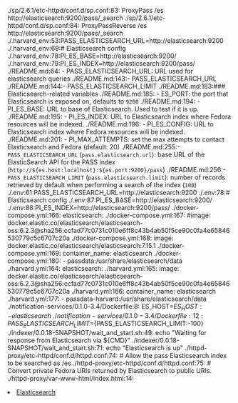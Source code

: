 ./sp/2.6.1/etc-httpd/conf.d/sp.conf:83:    ProxyPass /es http://elasticsearch:9200/pass/_search
./sp/2.6.1/etc-httpd/conf.d/sp.conf:84:    ProxyPassReverse /es http://elasticsearch:9200/pass/_search
./.harvard_env:53:PASS_ELASTICSEARCH_URL=http://elasticsearch:9200
./.harvard_env:69:# Elasticsearch config
./.harvard_env:78:PI_ES_BASE=http://elasticsearch:9200/
./.harvard_env:79:PI_ES_INDEX=http://elasticsearch:9200/pass/
./README.md:64:  - PASS_ELASTICSEARCH_URL: URL used for elasticsearch queries
./README.md:143:- PASS_ELASTICSEARCH_URL
./README.md:144:- PASS_ELASTICSEARCH_LIMIT
./README.md:183:### Elasticsearch-related variables
./README.md:185:  - ES_PORT: the port that Elasticsearch is exposed on, defaults to `9200`
./README.md:194:  - PI_ES_BASE: URL to base of Elasticsearch. Used to test if it is up.
./README.md:195:  - PI_ES_INDEX: URL to Elasticsearch index where Fedora resources will be indexed.
./README.md:196:  - PI_ES_CONFIG: URL to Elasticsearch index where Fedora resources will be indexed.
./README.md:201:  - PI_MAX_ATTEMPTS: set the max attempts to contact Elasticsearch and Fedora (default: 20)
./README.md:255:- `PASS_ELASTICSEARCH_URL` (`pass.elasticsearch.url`): base URL of the ElasticSearch API for the PASS index (`http://${es.host:localhost}:${es.port:9200}/pass`)
./README.md:256:- `PASS_ELASTICSEARCH_LIMIT` (`pass.elasticsearch.limit`): number of records retrieved by default when performing a search of the index (`100`)
./.env:61:PASS_ELASTICSEARCH_URL=http://elasticsearch:9200
./.env:78:# Elasticsearch config
./.env:87:PI_ES_BASE=http://elasticsearch:9200/
./.env:88:PI_ES_INDEX=http://elasticsearch:9200/pass/
./docker-compose.yml:166:  elasticsearch:
./docker-compose.yml:167:    #image: docker.elastic.co/elasticsearch/elasticsearch-oss:6.2.3@sha256:ccfad77c0731c010e6ff8c43b4ab50f5ce90c0fa4e65846530779c5c6707c20a
./docker-compose.yml:168:    image: docker.elastic.co/elasticsearch/elasticsearch:7.15.1
./docker-compose.yml:169:    container_name: elasticsearch
./docker-compose.yml:180:      - passdata:/usr/share/elasticsearch/data
./harvard.yml:164:  elasticsearch:
./harvard.yml:165:    image: docker.elastic.co/elasticsearch/elasticsearch-oss:6.2.3@sha256:ccfad77c0731c010e6ff8c43b4ab50f5ce90c0fa4e65846530779c5c6707c20a
./harvard.yml:166:    container_name: elasticsearch
./harvard.yml:177:      - passdata-harvard:/usr/share/elasticsearch/data
./notification-services/0.1.0-3.4/Dockerfile:8:    ES_HOST=${ES_HOST:-elasticsearch} \
./notification-services/0.1.0-3.4/Dockerfile:12:    PASS_ELASTICSEARCH_LIMIT=${PASS_ELASTICSEARCH_LIMIT:-100} \
./indexer/0.0.18-SNAPSHOT/wait_and_start.sh:49:    echo "Waiting for response from Elasticsearch via ${CMD}"
./indexer/0.0.18-SNAPSHOT/wait_and_start.sh:71:    echo "Elasticsearch is up"
./httpd-proxy/etc-httpd/conf.d/httpd.conf:74:    # Allow the pass Elasticsearch index to be searched as /es
./httpd-proxy/etc-httpd/conf.d/httpd.conf:75:    # Convert private Fedora URIs returned by Elasticsearch to public URIs.
./httpd-proxy/var-www-html/index.html:14:        <li><a href="/es/">Elasticsearch</a></li>
